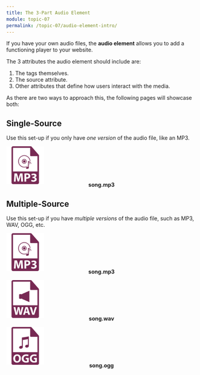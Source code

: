 ```yaml
---
title: The 3-Part Audio Element
module: topic-07
permalink: /topic-07/audio-element-intro/
---
```


<div class="divider-heading"></div>

If you have your own audio files, the **audio element** allows you to add a functioning player to your website.

The 3 attributes the audio element should include are:

1. The tags themselves.
2. The source attribute.
3. Other attributes that define how users interact with the media.

<span class="label label-info"></span> As there are two ways to approach this, the following pages will showcase both:

## Single-Source
Use this set-up if you only have _one version_ of the audio file, like an MP3.
<div class="container-row">
  <img src="../img/file-icon-audio-mp3.svg" title="MP3" alt="mp3 icon" width="100"/>
  <p style="margin-top: -10px; text-align: center; font-weight: bold;">song.mp3</p>
</div>


<div class="divider-pg"></div>


## Multiple-Source
Use this set-up if you have _multiple versions_ of the audio file, such as MP3, WAV, OGG, etc.

<div class="container-row">
  <div class="col-sm-4">
    <img src="../img/file-icon-audio-mp3.svg" title="MP3" alt="mp3 icon" width="100"/>
    <p style="margin-top: -10px; text-align: center; font-weight: bold;">song.mp3</p>
  </div>
  <div class="col-sm-4">
    <img src="../img/file-icon-audio-wav.svg" title="WAV" alt="wav icon" width="100"/>
    <p style="margin-top: -10px; text-align: center; font-weight: bold;">song.wav</p>
  </div>
  <div class="col-sm-4">
    <img src="../img/file-icon-audio-ogg.svg" title="OGG" alt="ogg icon" width="100"/>
    <p style="margin-top: -10px; text-align: center; font-weight: bold;">song.ogg</p>
  </div>
</div>
